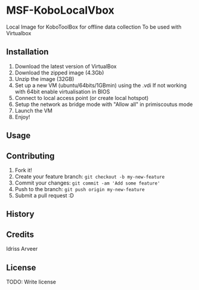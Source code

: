# MSF-KoboLocalVbox

Local Image for KoboToolBox for offline data collection
To be used with Virtualbox


## Installation

1. Download the latest version of VirtualBox
2. Download the zipped image (4.3Gb)
3. Unzip the image (32GB)
4. Set up a new VM (ubuntu/64bits/1GBmin) using the .vdi
        If not working with 64bit enable virtualisation in BIOS 
5. Connect to local access point (or create local hotspot)
6. Setup the network as bridge mode with "Allow all" in primiscoutus mode
7. Launch the VM
8. Enjoy!

## Usage



## Contributing

1. Fork it!
2. Create your feature branch: `git checkout -b my-new-feature`
3. Commit your changes: `git commit -am 'Add some feature'`
4. Push to the branch: `git push origin my-new-feature`
5. Submit a pull request :D

## History



## Credits

Idriss
Arveer

## License

TODO: Write license
